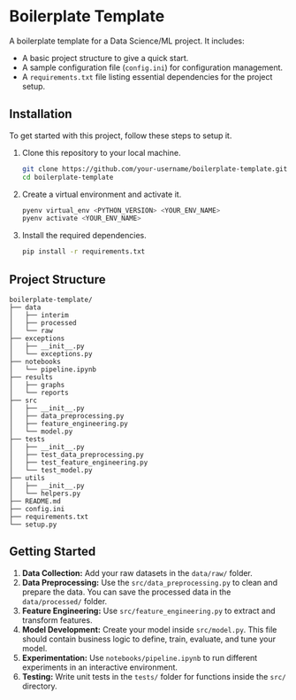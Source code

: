 # Boilerplate Template

A boilerplate template for a Data Science/ML project. It includes:
* A basic project structure to give a quick start.
* A sample configuration file (`config.ini`) for configuration management.
* A `requirements.txt` file listing essential dependencies for the project setup.

## Installation

To get started with this project, follow these steps to setup it.

1. Clone this repository to your local machine.

   ```bash
   git clone https://github.com/your-username/boilerplate-template.git
   cd boilerplate-template
   ```

2. Create a virtual environment and activate it.

   ```bash
   pyenv virtual_env <PYTHON_VERSION> <YOUR_ENV_NAME>
   pyenv activate <YOUR_ENV_NAME>
   ```

3. Install the required dependencies.

   ```bash
   pip install -r requirements.txt
   ```
   
## Project Structure
```
boilerplate-template/
├── data
│   ├── interim
│   ├── processed
│   └── raw
├── exceptions
│   ├── __init__.py
│   └── exceptions.py
├── notebooks
│   └── pipeline.ipynb
├── results
│   ├── graphs
│   └── reports
├── src
│   ├── __init__.py
│   ├── data_preprocessing.py
│   ├── feature_engineering.py
│   └── model.py
├── tests
│   ├── __init__.py
│   ├── test_data_preprocessing.py
│   ├── test_feature_engineering.py
│   └── test_model.py
├── utils
│   ├── __init__.py
│   └── helpers.py
├── README.md
├── config.ini
├── requirements.txt
└── setup.py
```

## Getting Started

1. **Data Collection:** Add your raw datasets in the `data/raw/` folder.
2. **Data Preprocessing:** Use the `src/data_preprocessing.py` to clean and prepare the data. You can save the processed data in the `data/processed/` folder.
3. **Feature Engineering:** Use `src/feature_engineering.py` to extract and transform features.
4. **Model Development:** Create your model inside `src/model.py`. This file should contain business logic to define, train, evaluate, and tune your model.
5. **Experimentation:** Use `notebooks/pipeline.ipynb` to run different experiments in an interactive environment.
6. **Testing:** Write unit tests in the `tests/` folder for functions inside the `src/` directory.

